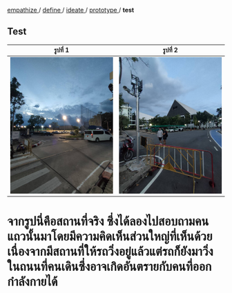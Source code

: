 [ empathize ](empathize.md) / [ define ](define.md) / [ ideate ](ideate.md) / [ prototype ](prototype.md) / **test**

## Test
 | รูปที่ 1 | รูปที่ 2 |
| --------- | ---------- |
|   <img src="assets/prototype/pt1.jpg" width="500" alt="สถานที่จริง">   |    <img src="assets/prototype/pt2.jpg" width="500" alt="สถานที่จริง">   |



# จากรูปนี่คือสถานที่จริง ซึ่งได้ลองไปสอบถามคนแถวนั้นมาโดยมีความคิดเห็นส่วนใหญ่ที่เห็นด้วยเนื่องจากมีสถานที่ให้รถวิ่งอยู่แล้วแต่รถก็ยังมาวิ่งในถนนที่คนเดินซึ่งอาจเกิดอันตรายกับคนที่ออกกำลังกายได้
